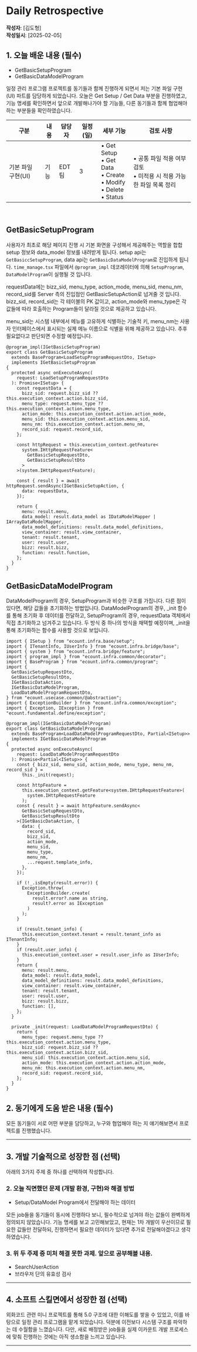 # Daily Retrospective

**작성자**: [김도형]  
**작성일시**: [2025-02-05]

## 1. 오늘 배운 내용 (필수)

- GetBasicSetupProgram
- GetBasicDataModelProgram

일정 관리 프로그램 프로젝트를 동기들과 함께 진행하게 되면서 저는 기본 파일 구현(UI) 파트를 담당하게 되었습니다. 오늘은 Get Setup / Get Data 부분을 진행하였고, 기능 명세를 확인하면서 앞으로 개발해나가야 할 기능들, 다른 동기들과 함께 협업해야 하는 부분들을 확인하였습니다.

| 구분               | 내용 | 담당자 | 일정(일) | 세부 기능                                                                 | 검토 사항                                                            |
| ------------------ | ---- | ------ | -------- | ------------------------------------------------------------------------- | -------------------------------------------------------------------- |
| 기본 파일 구현(UI) | 기능 | EDT팀  | 3        | • Get Setup<br>• Get Data<br>• Create<br>• Modify<br>• Delete<br>• Status | • 공통 파일 적용 여부 검토<br>• 미적용 시 적용 가능한 파일 목록 정리 |

<br>

## GetBasicSetupProgram

사용자가 최초로 해당 페이지 진행 시 기본 화면을 구성해서 제공해주는 역할을 합합setup 정보와 data_model 정보를 내려받게 됩니다. setup api는 `GetBasiccSetupProgram`, data api는 `GetBasicDataModelProgram`로 진입하게 됩니다. `time_manage.tsx` 파일에서 `@program_impl` 데코레이터에 의해 `SetupProgram`, `DataModelProgram`이 실행될 것 입니다.

requestData에는 bizz_sid, menu_type, action_mode, menu_sid, menu_nm, record_sid를 Server 측의 진입점인 GetBasicSetupAction로 넘겨줄 것 입니다. bizz_sid, record_sid는 각 테이블의 PK 값이고, action_mode와 menu_type은 각 값들에 따라 호출하는 Program들이 달라질 것으로 제공하고 있습니다.

menu_sid는 시스템 내부에서 메뉴를 고유하게 식별하는 기술적 키, menu_nm는 사용자 인터페이스에서 표시되는 실제 메뉴 이름으로 식별을 위해 제공하고 있습니다. 추후 필요없다고 판단되면 수정할 예정입니다.

```tsx
@program_impl(IGetBasicSetupProgram)
export class GetBasicSetupProgram
  extends BaseProgram<LoadSetupProgramRequestDto, ISetup>
  implements IGetBasicSetupProgram
{
  protected async onExecuteAsync(
    request: LoadSetupProgramRequestDto
  ): Promise<ISetup> {
    const requestData = {
      bizz_sid: request.bizz_sid ?? this.execution_context.action.bizz_sid,
      menu_type: request.menu_type ?? this.execution_context.action.menu_type,
      action_mode: this.execution_context.action.action_mode,
      menu_sid: this.execution_context.action.menu_sid,
      menu_nm: this.execution_context.action.menu_nm,
      record_sid: request.record_sid,
    };

    const httpRequest = this.execution_context.getFeature<
      system.IHttpRequestFeature<
        GetBasicSetupRequestDto,
        GetBasicSetupResultDto
      >
    >(system.IHttpRequestFeature);

    const { result } = await httpRequest.sendAsync(IGetBasicSetupAction, {
      data: requestData,
    });

    return {
      menu: result.menu,
      data_model: result.data_model as IDataModelMapper | IArrayDataModelMapper,
      data_model_definitions: result.data_model_definitions,
      view_container: result.view_container,
      tenant: result.tenant,
      user: result.user,
      bizz: result.bizz,
      function: result.function,
    };
  }
}
```

## GetBasicDataModelProgram

DataModelProgram의 경우, SetupProgram과 비슷한 구조를 가집니다. 다른 점이 있다면, 해당 값들을 초기화하는 방법입니다. DataModelProgram의 경우, \_init 함수를 통해 초기화 후 데이터를 전달하고, SetupProgram의 경우, requestData 객체에서 직접 초기화하고 넘겨주고 있습니다. 두 방식 중 하나의 방식을 채택할 예정이며, \_init을 통해 초기화하는 함수를 사용할 것으로 보입니다.

```tsx
import { ISetup } from "ecount.infra.base/setup";
import { ITenantInfo, IUserInfo } from "ecount.infra.bridge/base";
import { system } from "ecount.infra.bridge/feature";
import { program_impl } from "ecount.infra.common/decorator";
import { BaseProgram } from "ecount.infra.common/program";
import {
  GetBasicSetupRequestDto,
  GetBasicSetupResultDto,
  IGetBasicDataAction,
  IGetBasicDataModelProgram,
  LoadDataModelProgramRequestDto,
} from "ecount.usecase.common/@abstraction";
import { ExceptionBuilder } from "ecount.infra.common/exception";
import { Exception, IException } from "ecount.fundamental.define/exception";

@program_impl(IGetBasicDataModelProgram)
export class GetBasicDataModelProgram
  extends BaseProgram<LoadDataModelProgramRequestDto, Partial<ISetup>>
  implements IGetBasicDataModelProgram
{
  protected async onExecuteAsync(
    request: LoadDataModelProgramRequestDto
  ): Promise<Partial<ISetup>> {
    const { bizz_sid, menu_sid, action_mode, menu_type, menu_nm, record_sid } =
      this._init(request);

    const httpFeature =
      this.execution_context.getFeature<system.IHttpRequestFeature>(
        system.IHttpRequestFeature
      );
    const { result } = await httpFeature.sendAsync<
      GetBasicSetupRequestDto,
      GetBasicSetupResultDto
    >(IGetBasicDataAction, {
      data: {
        record_sid,
        bizz_sid,
        action_mode,
        menu_sid,
        menu_type,
        menu_nm,
        ...request.template_info,
      },
    });

    if (!_.isEmpty(result.error)) {
      Exception.throw(
        ExceptionBuilder.create(
          result.error?.name as string,
          result?.error as IException
        )
      );
    }

    if (result.tenant_info) {
      this.execution_context.tenant = result.tenant_info as ITenantInfo;
    }
    if (result.user_info) {
      this.execution_context.user = result.user_info as IUserInfo;
    }
    return {
      menu: result.menu,
      data_model: result.data_model,
      data_model_definitions: result.data_model_definitions,
      view_container: result.view_container,
      tenant: result.tenant,
      user: result.user,
      bizz: result.bizz,
      function: [],
    };
  }

  private _init(request: LoadDataModelProgramRequestDto) {
    return {
      menu_type: request.menu_type ?? this.execution_context.action.menu_type,
      bizz_sid: request.bizz_sid ?? this.execution_context.action.bizz_sid,
      menu_sid: this.execution_context.action.menu_sid,
      action_mode: this.execution_context.action.action_mode,
      menu_nm: this.execution_context.action.menu_nm,
      record_sid: request.record_sid,
    };
  }
}
```

## 2. 동기에게 도움 받은 내용 (필수)

모든 동기들이 서로 어떤 부분을 담당하고, 누구와 협업해야 하는 지 얘기해보면서 프로젝트를 진행했습니다.

---

## 3. 개발 기술적으로 성장한 점 (선택)

아래의 3가지 주제 중 하나를 선택하여 작성합니다.

### 2. 오늘 직면했던 문제 (개발 환경, 구현)와 해결 방법

- Setup/DataModel Program에서 전달해야 하는 데이터

모든 job들을 동기들이 동시에 진행하다 보니, 필수적으로 넘겨야 하는 값들이 완벽하게 정의되지 않았습니다. 기능 명세를 보고 고민해보았고, 현재는 1차 개발이 우선이므로 필요한 값들만 전달하되, 진행하면서 필요한 데이터가 있다면 추가로 전달해야겠다고 생각하였습니다.

### 3. 위 두 주제 중 미처 해결 못한 과제. 앞으로 공부해볼 내용.

- SearchUserAction
- 브라우저 단의 유효성 검사

---

## 4. 소프트 스킬면에서 성장한 점 (선택)

외화코드 관련 미니 프로젝트를 통해 5.0 구조에 대한 이해도를 쌓을 수 있었고, 이를 바탕으로 일정 관리 프로그램을 맡게 되었습니다. 덕분에 이전보다 시스템 구조를 파악하는 데 수월함을 느꼈습니다. 다만, 새로 배정받은 job들을 실제 이카운트 개발 프로세스에 맞춰 진행하는 것에는 아직 생소함을 느끼고 있습니다.

---
